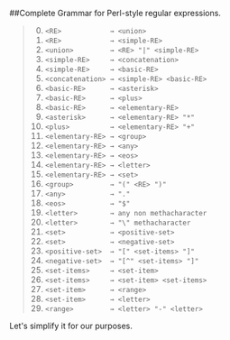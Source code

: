 ##Complete Grammar for Perl-style regular expressions.

>0. `<RE>            → <union>`
>0. `<RE>            → <simple-RE>`
>0. `<union>         → <RE> "|" <simple-RE>`
>0. `<simple-RE>     → <concatenation>`
>0. `<simple-RE>     → <basic-RE>`
>0. `<concatenation> → <simple-RE> <basic-RE>`
>0. `<basic-RE>      → <asterisk>`
>0. `<basic-RE>      → <plus>`
>0. `<basic-RE>      → <elementary-RE>`
>0. `<asterisk>      → <elementary-RE> "*"`
>0. `<plus>          → <elementary-RE> "+"`
>0. `<elementary-RE> → <group>`
>0. `<elementary-RE> → <any>`
>0. `<elementary-RE> → <eos>`
>0. `<elementary-RE> → <letter>`
>0. `<elementary-RE> → <set>`
>0. `<group>         → "(" <RE> ")"`
>0. `<any>           → "."`
>0. `<eos>           → "$"`
>0. `<letter>        → any non methacharacter`
>0. `<letter>        → "\" methacharacter`
>0. `<set>           → <positive-set>`
>0. `<set>           → <negative-set>`
>0. `<positive-set>  → "[" <set-items> "]"`
>0. `<negative-set>  → "[^" <set-items> "]"`
>0. `<set-items>     → <set-item>`
>0. `<set-items>     → <set-item> <set-items>`
>0. `<set-item>      → <range>`
>0. `<set-item>      → <letter>`
>0. `<range>         → <letter> "-" <letter>`

Let's simplify it for our purposes.